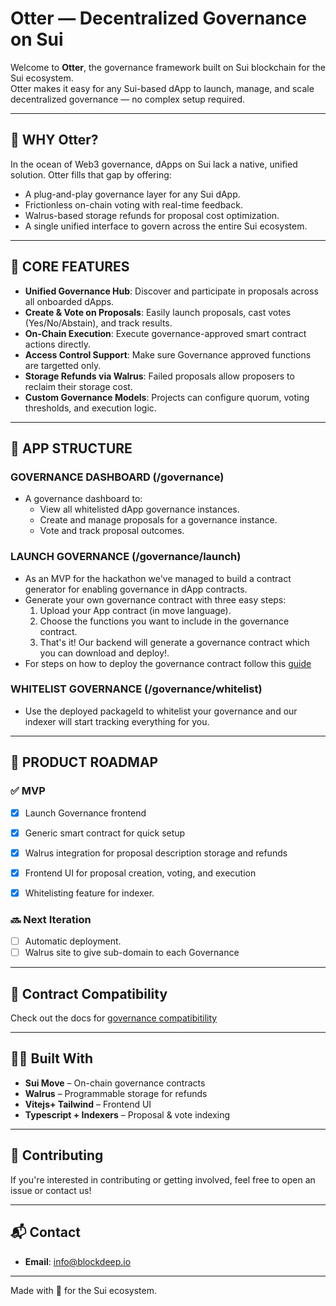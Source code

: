 #  Otter — Decentralized Governance on Sui

Welcome to **Otter**, the governance framework built on Sui blockchain for the Sui ecosystem.  
Otter makes it easy for any Sui-based dApp to launch, manage, and scale decentralized governance — no complex setup required.

---

## 🌊 WHY Otter?

In the ocean of Web3 governance, dApps on Sui lack a native, unified solution. Otter fills that gap by offering:

- A plug-and-play governance layer for any Sui dApp.
- Frictionless on-chain voting with real-time feedback.
- Walrus-based storage refunds for proposal cost optimization.
- A single unified interface to govern across the entire Sui ecosystem.

---

## 🔧 CORE FEATURES

- **Unified Governance Hub**: Discover and participate in proposals across all onboarded dApps.
- **Create & Vote on Proposals**: Easily launch proposals, cast votes (Yes/No/Abstain), and track results.
- **On-Chain Execution**: Execute governance-approved smart contract actions directly.
- **Access Control Support**: Make sure Governance approved functions are targetted only.
- **Storage Refunds via Walrus**: Failed proposals allow proposers to reclaim their storage cost.
- **Custom Governance Models**: Projects can configure quorum, voting thresholds, and execution logic.

---

## 🚀 APP STRUCTURE


### GOVERNANCE DASHBOARD (/governance)
- A governance dashboard to:
  - View all whitelisted dApp governance instances.
  - Create and manage proposals for a governance instance.
  - Vote and track proposal outcomes.

### LAUNCH GOVERNANCE (/governance/launch)
 - As an MVP for the hackathon we've managed to build a contract generator for enabling governance in dApp contracts.
 - Generate your own governance contract with three easy steps:
    1. Upload your App contract (in move language).
    2. Choose the functions you want to include in the governance contract.
    3. That's it! Our backend will generate a governance contract which you can download and deploy!.
  - For steps on how to deploy the governance contract follow this [guide](./docs/deploy)

### WHITELIST GOVERNANCE (/governance/whitelist)

- Use the deployed packageId to whitelist your governance and our indexer will start tracking everything for you.

---

## 📅 PRODUCT ROADMAP

### ✅ MVP
- [x] Launch Governance frontend
- [x] Generic smart contract for quick setup
- [x] Walrus integration for proposal description storage and refunds
- [x] Frontend UI for proposal creation, voting, and execution
- [x] Whitelisting feature for indexer.


### 🔜 Next Iteration
- [ ] Automatic deployment.
- [ ] Walrus site to give sub-domain to each Governance
---

## 📘 Contract Compatibility

Check out the docs for [governance compatibitility](./docs/compatibility)

---

## 🧑‍💻 Built With

- **Sui Move** – On-chain governance contracts
- **Walrus** – Programmable storage for refunds
- **Vitejs+ Tailwind** – Frontend UI
- **Typescript + Indexers** – Proposal & vote indexing

---

## 🤝 Contributing

If you're interested in contributing or getting involved, feel free to open an issue or contact us!

---

## 📬 Contact

- **Email**: info@blockdeep.io

---

Made with 🐋 for the Sui ecosystem.
